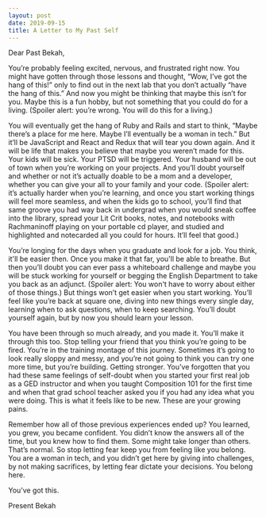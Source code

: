 ```yaml
---
layout: post
date: 2019-09-15
title: A Letter to My Past Self
---
```

Dear Past Bekah,

You’re probably feeling excited, nervous, and frustrated right now. You might have gotten through those lessons and thought, “Wow, I’ve got the hang of this!” only to find out in the next lab that you don’t actually “have the hang of this.” And now you might be thinking that maybe this isn’t for you. Maybe this is a fun hobby, but not something that you could do for a living. (Spoiler alert: you’re wrong. You will do this for a living.)

You will eventually get the hang of Ruby and Rails and start to think, “Maybe there’s a place for me here. Maybe I’ll eventually be a woman in tech.” But it’ll be JavaScript and React and Redux that will tear you down again. And it will be life that makes you believe that maybe you weren’t made for this. Your kids will be sick. Your PTSD will be triggered. Your husband will be out of town when you’re working on your projects. And you’ll doubt yourself and whether or not it’s actually doable to be a mom and a developer, whether you can give your all to your family and your code. (Spoiler alert: it’s actually harder when you’re learning, and once you start working things will feel more seamless, and when the kids go to school, you’ll find that same groove you had way back in undergrad when you would sneak coffee into the library, spread your Lit Crit books, notes, and notebooks with Rachmaninoff playing on your portable cd player, and studied and highlighted and notecarded all you could for hours. It’ll feel that good.)

You’re longing for the days when you graduate and look for a job. You think, it'll be easier then. Once you make it that far, you'll be able to breathe. But then you’ll doubt you can ever pass a whiteboard challenge and maybe you will be stuck working for yourself or begging the English Department to take you back as an adjunct. (Spoiler alert: You won't have to worry about either of those things.) But things won’t get easier when you start working. You’ll feel like you’re back at square one, diving into new things every single day, learning when to ask questions, when to keep searching. You’ll doubt yourself again, but by now you should learn your lesson.

You have been through so much already, and you made it. You’ll make it through this too. Stop telling your friend that you think you’re going to be fired. You’re in the training montage of this journey. Sometimes it’s going to look really sloppy and messy, and you’re not going to think you can try one more time, but you’re building. Getting stronger. You’ve forgotten that you had these same feelings of self-doubt when you started your first real job as a GED instructor and when you taught Composition 101 for the first time and when that grad school teacher asked you if you had any idea what you were doing. This is what it feels like to be new. These are your growing pains.

Remember how all of those previous experiences ended up? You learned, you grew, you became confident. You didn’t know the answers all of the time, but you knew how to find them. Some might take longer than others. That’s normal. So stop letting fear keep you from feeling like you belong. You are a woman in tech, and you didn’t get here by giving into challenges, by not making sacrifices, by letting fear dictate your decisions. You belong here.

You’ve got this.

Present Bekah
